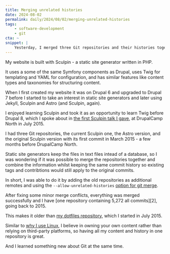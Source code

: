 ```yaml
---
title: Merging unrelated histories
date: 2024-08-02
permalink: daily/2024/08/02/merging-unrelated-histories
tags:
    - software-development
    - git
cta: ~
snippet: |
    Yesterday, I merged three Git repositories and their histories together.
---
```


My website is built with Sculpin - a static site generator written in PHP.

It uses a some of the same Symfony components as Drupal, uses Twig for templating and YAML for configuration, and has similar features like content types and taxonomies for structuring content.

When I first created my website it was on Drupal 6 and upgraded to Drupal 7 before I started to take an interest in static site generators and later using Jekyll, Sculpin and Astro (and Sculpin, again).

I enjoyed learning Sculpin and took it as an opportunity to learn Twig before Drupal 8, which I spoke about in [the first Sculpin talk I gave][0], at DrupalCamp North in July 2015.

I had three Git repositories, the current Sculpin one, the Astro version, and the original Sculpin version with its first commit in March 2015 - a few months before DrupalCamp North.

Static site generators keep the files in text files intead of a database, so I was wondering if it was possible to merge the repositories together and combine the information whilst keeping the same commit history so existing tags and contribtions would still apply to the original commits.

In short, I was able to do it by adding the old repositories as additional remotes and using the `--allow-unrelated-histories` [option for git merge][1].

After fixing some minor merge conflicts, everything was merged successfully and I have [one repository containing 5,272 all commits][2], going back to 2015.

This makes it older than [my dotfiles repository][5], which I started in July 2015.

Similar to [why I use Linux][4], I believe in owning your own content rather than relying on third-party platforms, so having all my content and history in one repository is great.

And I learned something new about Git at the same time.

[0]: {{site.url}}/talks/test-drive-twig-with-sculpin
[1]: https://git-scm.com/docs/git-merge#Documentation/git-merge.txt---allow-unrelated-histories
[3]: https://github.com/opdavies/oliverdavies.uk
[4]: {{site.url}}/daily/2024/07/31/why-i-use-linux
[5]: {{site.url}}/archive/2023/08/08/8-years-of-dotfiles
